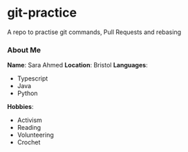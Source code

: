 # git-practice
A repo to practise git commands, Pull Requests and rebasing

### About Me

**Name**: Sara Ahmed
**Location**: Bristol
**Languages**:
  - Typescript
  - Java
  - Python

**Hobbies**:
- Activism
- Reading
- Volunteering
- Crochet